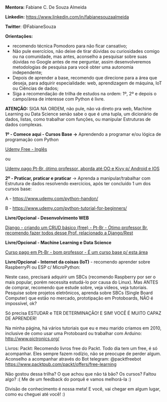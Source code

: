 **Mentora:** Fabiane C. De Souza Almeida

**Linkedin:** https://www.linkedin.com/in/fabianesouzaalmeida

**Twitter**: @FabianeSouza

**Orientações:**

 - recomendo técnica Pomodoro para não ficar cansativo;
- Não pule exercícios, não deixe de tirar dúvidas ou curiosidades comigo ou na comunidade, mas antes, aconselho a pesquisar sobre suas dúvidas no Google antes de me perguntar, assim desenvolveremos metodologias de pesquisa para você obter uma autonomia independente;
- Depois de aprender a base, recomendo que direcione para a área que deseja, para adquirir especialidade: web, aprendizagem de máquina, IoT ou Ciências de dados;
- Siga a recomendação de trilha de estudos na ordem: 1º, 2º e depois o campo/área de interesse com Python é livre.


**ATENÇÃO:**
SIGA NA ORDEM, não pule, não vá direto pra web, Machine Learning ou Data Science senão sabe o que é uma tupla, 
um dicionário de dados, listas, como trabalhar com funções, ou manipular Estruturas de dados complexas.

**1º - Comece aqui - Cursos Base ->** Aprendendo a programar e/ou lógica de programação com Python

[Udemy Free - Inglês](https://www.udemy.com/python-tutorial-for-beginners/)

ou

 [Udemy pago Pt-Br, ótimo professor, aborda até OO e Kivy p/ Android e IOS](https://www.udemy.com/curso-de-python-android-ios-windows-linux-mac/)


**2º - Praticar, praticar e praticar** -> Aprenda a manipular/trabalhar com Estrutura de dados resolvendo exercícios,
após ter concluído 1 um dos cursos base:
  
A - https://www.udemy.com/python-handon/ 

B - https://www.udemy.com/python-tutorial-for-beginners/ 


**Livre/Opcional - Desenvolvimento WEB**

[Django - criando um CRUD básico (free) - Pt-Br - Ótimo professor Br, recomendo fazer todos desse Prof. relacionado a Django/Rest](https://www.udemy.com/django-20-aprendendo-os-conceitos-fundamentais/)

**Livre/Opcional - Machine Learning e Data Science**

[Curso pago em Pt-Br - bom professor - É um curso base p/ esta área](https://www.udemy.com/python-para-data-science-e-machine-learning/)

**Livre/Opcional - Internet da coisas (IoT)** - recomendo aprender sobre RaspberryPi ou ESP c/ MicroPython:

Neste caso, precisará adquirir um SBCs (recomendo Raspberry por ser o mais popular, porém necessita estudá-lo por causa do Linux).
Mas ANTES de comprar, recomendo que estude sobre, veja vídeos, veja tutoriais. 
Pesquise sobre projetos eletrônicos, aprenda sobre SBCs (Single Board Computer) que estão no mercado, prototipação em Protoboards, NÃO é impossível, ok?

Só precisa ESTUDAR e TER DETERMINAÇÃO! E SIM! VOCÊ É MUITO CAPAZ DE APRENDER!

Na minha página, há vários tutoriais que eu e meu marido criamos em 2010, inclusive de como usar uma Protoboard ou trabalhar com Arduino:
http://www.pictronics.org/

Livros:
Packt:
Recomendo livros free do Packt. Todo dia tem um free, é só acompanhar. Eles sempre fazem rodízio, não se preocupe de perder algum. Aconselho a acompanhar através do Bot telegram: @packtfreebot 
https://www.packtpub.com/packt/offers/free-learning 

Não gostou dessa trilha? O que achou que não tá bão? Os cursos? Faltou algo? :(
Me de um feedback do porquê e vamos melhorá-la :)

Divisão de conhecimento é nossa meta! E você, vai chegar em algum lugar, como eu cheguei até você! :)






